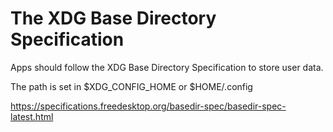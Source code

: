 # The XDG Base Directory Specification

Apps should follow the XDG Base Directory Specification to store user data.

The path is set in $XDG_CONFIG_HOME or $HOME/.config

https://specifications.freedesktop.org/basedir-spec/basedir-spec-latest.html


